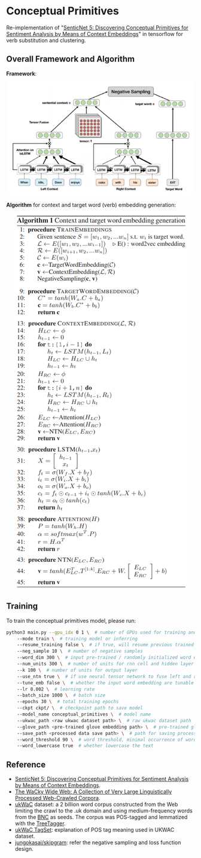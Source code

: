 # Conceptual Primitives

Re-implementation of "[SenticNet 5: Discovering Conceptual Primitives for Sentiment Analysis by Means of Context Embeddings](
https://aaai.org/ocs/index.php/AAAI/AAAI18/paper/view/16839/15882)" in tensorflow for verb substitution and clustering.

## Overall Framework and Algorithm
**Framework**:
<p align="center">
  <img src="/assets/overall-framework.png">
</p>

**Algorithm** for context and target word (verb) embedding generation:
<p align="center">
  <img src="/assets/algorithm.png">
</p>


## Training
To train the conceptual primitives model, please run:
```bash
python3 main.py --gpu_idx 0 1 \  # number of GPUs used for training and their indices
    --mode train \  # training model or inferring
    --resume_training false \  # if true, will resume previous trained parameters
    --neg_sample 10 \  # number of negative samples
    --word_dim 300 \  # input pre-trained / randomly initialized word embedding dimension
    --num_units 300 \  # number of units for rnn cell and hidden layer of feed-forward network
    --k 100 \  # number of units for output layer
    --use_ntn true \  # if use neural tensor network to fuse left and right contexts
    --tune_emb false \  # whether the input word embedding are tunable while training
    --lr 0.002 \  # learning rate
    --batch_size 1000 \  # batch size
    --epochs 30 \  # total training epochs
    --ckpt ckpt/ \  # checkpoint path to save model
    --model_name conceptual_primitives \  # model name
    --ukwac_path <raw ukwac dataset path> \  # raw ukwac dataset path
    --glove_path <pre-trained glove embedding path> \  # pre-trained glove word embedding path
    --save_path <processed data save path> \  # path for saving processed dataset
    --word_threshold 90 \  # word threshold, minimal occurrence of words to be kept
    --word_lowercase true  # whether lowercase the text
```

## Reference
- [SenticNet 5: Discovering Conceptual Primitives for Sentiment Analysis by Means of Context Embeddings](
https://aaai.org/ocs/index.php/AAAI/AAAI18/paper/view/16839/15882).
- [The WaCky Wide Web: A Collection of Very Large Linguistically Processed Web-Crawled Corpora](
http://wacky.sslmit.unibo.it/lib/exe/fetch.php?media=papers:wacky_2008.pdf).
- [ukWaC](http://wacky.sslmit.unibo.it/doku.php?id=corpora#english) dataset: a 2 billion word corpus constructed from 
the Web limiting the crawl to the .uk domain and using medium-frequency words from the [BNC](http://www.natcorp.ox.ac.uk/) as seeds. 
The corpus was POS-tagged and lemmatized with the [TreeTagger](http://www.ims.uni-stuttgart.de/projekte/corplex/TreeTagger/).
- [ukWaC TagSet](http://wacky.sslmit.unibo.it/lib/exe/fetch.php?media=tagsets:ukwac_tagset.txt): explanation of POS tag meaning used in UKWAC dataset.
- [jungokasai/skipgram](https://github.com/jungokasai/skipgram/blob/master/word2vec_model.py): refer the negative sampling and loss function design.
